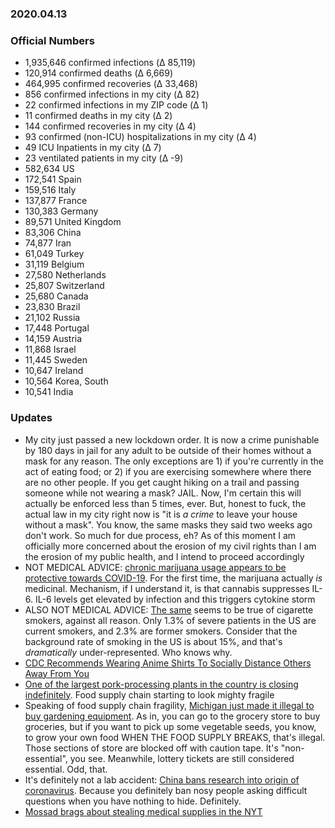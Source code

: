 ### 2020.04.13

### Official Numbers

* 1,935,646 confirmed infections (Δ 85,119)
* 120,914 confirmed deaths (Δ 6,669)
* 464,995 confirmed recoveries (Δ 33,468)
* 856 confirmed infections in my city (Δ 82)
* 22 confirmed infections in my ZIP code (Δ 1)
* 11 confirmed deaths in my city (Δ 2)
* 144 confirmed recoveries in my city (Δ 4)
* 93 confirmed (non-ICU) hospitalizations in my city (Δ 4)
* 49 ICU Inpatients in my city (Δ 7)
* 23 ventilated patients in my city (Δ -9)
* 582,634 US
* 172,541 Spain
* 159,516 Italy
* 137,877 France
* 130,383 Germany
* 89,571 United Kingdom
* 83,306 China
* 74,877 Iran
* 61,049 Turkey
* 31,119 Belgium
* 27,580 Netherlands
* 25,807 Switzerland
* 25,680 Canada
* 23,830 Brazil
* 21,102 Russia
* 17,448 Portugal
* 14,159 Austria
* 11,868 Israel
* 11,445 Sweden
* 10,647 Ireland
* 10,564 Korea, South
* 10,541 India


### Updates

* My city just passed a new lockdown order. It is now a crime punishable
  by 180 days in jail for any adult to be outside of their homes without
  a mask for any reason. The only exceptions are 1) if you're currently in
  the act of eating food; or 2) if you are exercising somewhere where
  there are no other people. If you get caught hiking on a trail and
  passing someone while not wearing a mask? JAIL. Now, I'm certain this
  will actually be enforced less than 5 times, ever. But, honest to
  fuck, the actual law in my city right now is "it is _a crime_ to leave
  your house without a mask". You know, the same masks they said two weeks
  ago don't work. So much for due process, eh? As of this moment I am
  officially more concerned about the erosion of my civil rights than I am
  the erosion of my public health, and I intend to proceed accordingly
* NOT MEDICAL ADVICE: [chronic marijuana usage appears to be protective
  towards
  COVID-19](https://twitter.com/toad_spotted/status/1249741452403519493).
  For the first time, the marijuana actually _is_ medicinal. Mechanism, if
  I understand it, is that cannabis suppresses IL-6. IL-6 levels get
  elevated by infection and this triggers cytokine storm
* ALSO NOT MEDICAL ADVICE: [The
  same](https://mobile.twitter.com/kerpen/status/1249726952602296320) seems
  to be true of cigarette smokers, against all reason. Only 1.3% of severe
  patients in the US are current smokers, and 2.3% are
  former smokers. Consider that the background rate of smoking in the US
  is about 15%, and that's _dramatically_ under-represented. Who knows
  why.
* [CDC Recommends Wearing Anime Shirts To Socially Distance Others Away
  From
  You](https://cdn.discordapp.com/attachments/466236833081196544/699311694052065380/Screenshot_20200412-231242613_1.png)
* [One of the largest pork-processing plants in the country is closing
  indefinitely](https://www.cnn.com/2020/04/12/business/meat-plant-closures-smithfield/index.html).
  Food supply chain starting to look mighty fragile
* Speaking of food supply chain fragility, [Michigan just made it
  illegal to buy gardening
  equipment](https://www.freep.com/story/news/local/michigan/detroit/2020/04/10/whitmer-stay-home-michigan-lottery/5129316002/).
  As in, you can go to the grocery store to buy groceries, but if you want
  to pick up some vegetable seeds, you know, to grow your own food WHEN
  THE FOOD SUPPLY BREAKS, that's illegal. Those sections of store are
  blocked off with caution tape. It's "non-essential", you see. Meanwhile,
  lottery tickets are still considered essential. Odd, that.
* It's definitely not a lab accident: [China bans research into origin
  of
  coronavirus](https://www.washingtonexaminer.com/news/china-restricts-publication-of-coronavirus-research).
  Because you definitely ban nosy people asking difficult questions when
  you have nothing to hide. Definitely.
* [Mossad brags about stealing medical supplies in the
  NYT](https://www.nytimes.com/2020/04/12/world/middleeast/coronavirus-israel-mossad.html)
